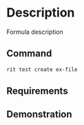 # Description

Formula description

## Command

```bash
rit test create ex-file
```

## Requirements

## Demonstration
